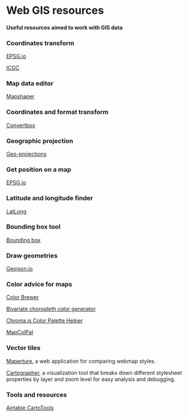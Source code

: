 # Web GIS resources
#### Useful resources aimed to work with GIS data

### Coordinates transform
[EPSG.io](http://epsg.io/transform#s_srs=4326&t_srs=3857)

[ICGC](https://www.icgc.cat/es/Administracion-y-empresa/Herramientas/Cambia-coordenada-formato/Calculadora)

### Map data editor
[Mapshaper](https://mapshaper.org/)

### Coordinates and format transform
[Convertbox](https://betaportal.icgc.cat/convertbox/)

### Geographic projection
[Geo-projections](https://www.geo-projections.com/)

### Get position on a map

[EPSG.io](http://epsg.io/map#srs=4326&x=0.000000&y=0.000000&z=1&layer=streets)

### Latitude and longitude finder

[LatLong](https://www.latlong.net/)

### Bounding box tool

[Bounding box](https://boundingbox.klokantech.com/)

### Draw geometries

[Geojson.io](https://geojson.io/#map=2/6.8/-19.3)

### Color advice for maps

[Color Brewer](https://colorbrewer2.org/#type=sequential&scheme=BuGn&n=3)

[Bivariate choropleth color generator](https://observablehq.com/@benjaminadk/bivariate-choropleth-color-generator)

[Chroma.js Color Palette Helper](https://gka.github.io/palettes)

[MapColPal](https://mapcolpal.org)

### Vector tiles

[Maperture](https://stamen.github.io/maperture), a web application for comparing webmap styles.

[Cartographer](https://chartographer.stamen.com/), a visualization tool that breaks down different stylesheet properties by layer and zoom level for easy analysis and debugging.

### Tools and resources

[Airtable CartoTools](https://airtable.com/embed/shr864WB1Q2ElGRpN/tblvGdsQDCgSexAAw?backgroundColor=blue&viewControls=on)
